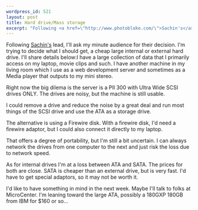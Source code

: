 ```yaml
--- 
wordpress_id: 521
layout: post
title: Hard drive/Mass storage
excerpt: "Following <a href=\"http://www.photobloke.com/\">Sachin's</a> lead, I'll ask my minute audience for their decision.  I'm trying to decide what I should get, a cheap large internal or external hard drive.  I'll share details below:"
---
```

Following <a href="http://www.photobloke.com/">Sachin's</a> lead, I'll ask my minute audience for their decision.  I'm trying to decide what I should get, a cheap large internal or external hard drive.  I'll share details below:<!--more-->I have a large collection of data that I primarily access on my laptop, movie clips and such.  I have another machine in my living room which I use as a web development server and sometimes as a Media player that outputs to my mini stereo.Right now the big dilema is the server is a PII 300 with Ultra Wide SCSI drives ONLY.  The drives are noisy, but the machine is still usable.I could remove a drive and reduce the noise by a great deal and run most things of the SCSI drive and use the ATA as a storage drive.The alternative is using a Firewire disk.  With a firewire disk, I'd need a firewire adaptor, but I could also connect it directly to my laptop.That offers a degree of portability, but I'm still a bit uncertain.  I can always network the drives from one computer to the next and just risk the loss due to network speed.As for internal drives I'm at a loss between ATA and SATA.  The prices for both are close.  SATA is cheaper than an external drive, but is very fast.  I'd have to get special adaptors, so it may not be worth it.I'd like to have something in mind in the next week.  Maybe I'll talk to folks at MicroCenter.  I'm leaning toward the large ATA, possibly a 180GXP 180GB from IBM for $160 or so...
